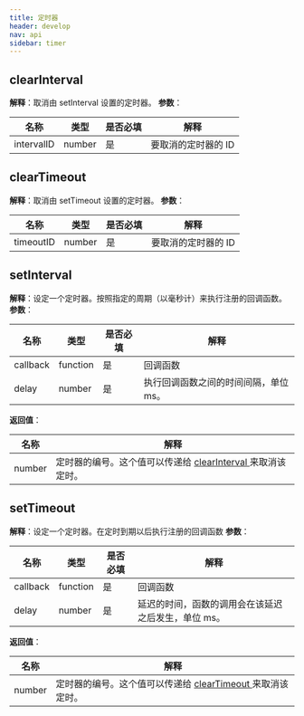 ```yaml
---
title: 定时器
header: develop
nav: api
sidebar: timer
---
```

##  clearInterval

**解释**：取消由 setInterval 设置的定时器。
**参数**：

|名称|类型|是否必填|解释|
|--|--|--|--|
|intervalID|number |是|要取消的定时器的 ID|

##  clearTimeout

**解释**：取消由 setTimeout 设置的定时器。
**参数**：

|名称|类型|是否必填|解释|
|--|--|--|--|
|timeoutID|number |是|要取消的定时器的 ID|

##  setInterval

**解释**：设定一个定时器。按照指定的周期（以毫秒计）来执行注册的回调函数。
**参数**：

|名称|类型|是否必填|解释|
|--|--|--|--|
|callback|function |是|回调函数|
|delay|number |是|执行回调函数之间的时间间隔，单位 ms。|

**返回值**：

|名称|解释|
|--|--|
|number|定时器的编号。这个值可以传递给 <a href="http://smartprogram.baidu.com/docs/develop/api/timer/#clearTimeout/">clearInterval </a>来取消该定时。|

##  setTimeout

**解释**：设定一个定时器。在定时到期以后执行注册的回调函数
**参数**：

|名称|类型|是否必填|解释|
|--|--|--|--|
|callback|function |是|回调函数|
|delay|number |是|延迟的时间，函数的调用会在该延迟之后发生，单位 ms。|
**返回值**：

|名称|解释|
|--|--|
|number|定时器的编号。这个值可以传递给 <a href="http://smartprogram.baidu.com/docs/develop/api/timer/#clearTimeout/">clearTimeout  </a>来取消该定时。|
